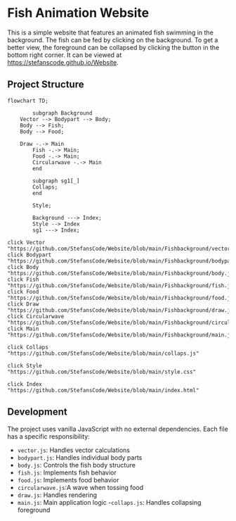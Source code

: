 # Fish Animation Website

This is a simple website that features an animated fish swimming in the background.
The fish can be fed by clicking on the background.
To get a better view, the foreground can be collapsed by clicking the button in the bottom right corner.
It can be viewed at https://stefanscode.github.io/Website.

## Project Structure

```mermaid
flowchart TD;
		
		subgraph Background
    Vector --> Bodypart --> Body;
    Body --> Fish;
    Body --> Food;
    
    Draw -.-> Main
		Fish -.-> Main;
		Food -.-> Main;
		Circularwave -.-> Main
		end

		subgraph sg1[_]
		Collaps;
		end

		Style;
		
		Background ---> Index;
		Style --> Index
		sg1 ---> Index;

click Vector "https://github.com/StefansCode/Website/blob/main/Fishbackground/vector.js"
click Bodypart "https://github.com/StefansCode/Website/blob/main/Fishbackground/bodypart.js"
click Body "https://github.com/StefansCode/Website/blob/main/Fishbackground/body.js"
click Fish "https://github.com/StefansCode/Website/blob/main/Fishbackground/fish.js"
click Food "https://github.com/StefansCode/Website/blob/main/Fishbackground/food.js"
click Draw "https://github.com/StefansCode/Website/blob/main/Fishbackground/draw.js"
click Circularwave "https://github.com/StefansCode/Website/blob/main/Fishbackground/circularwave.js"
click Main "https://github.com/StefansCode/Website/blob/main/Fishbackground/main.js"

click Collaps "https://github.com/StefansCode/Website/blob/main/collaps.js"

click Style "https://github.com/StefansCode/Website/blob/main/style.css"

click Index "https://github.com/StefansCode/Website/blob/main/index.html"
```

## Development
The project uses vanilla JavaScript with no external dependencies. Each file has a specific responsibility:
- `vector.js`:      Handles vector calculations
- `bodypart.js`:    Handles individual body parts
- `body.js`:        Controls the fish body structure
- `fish.js`:        Implements fish behavior
- `food.js`:        Implements food behavior
- `circularwave.js`:A wave when tossing food   
- `draw.js`:        Handles rendering
- `main.js`:        Main application logic
-`collaps.js`:      Handles collapsing foreground
